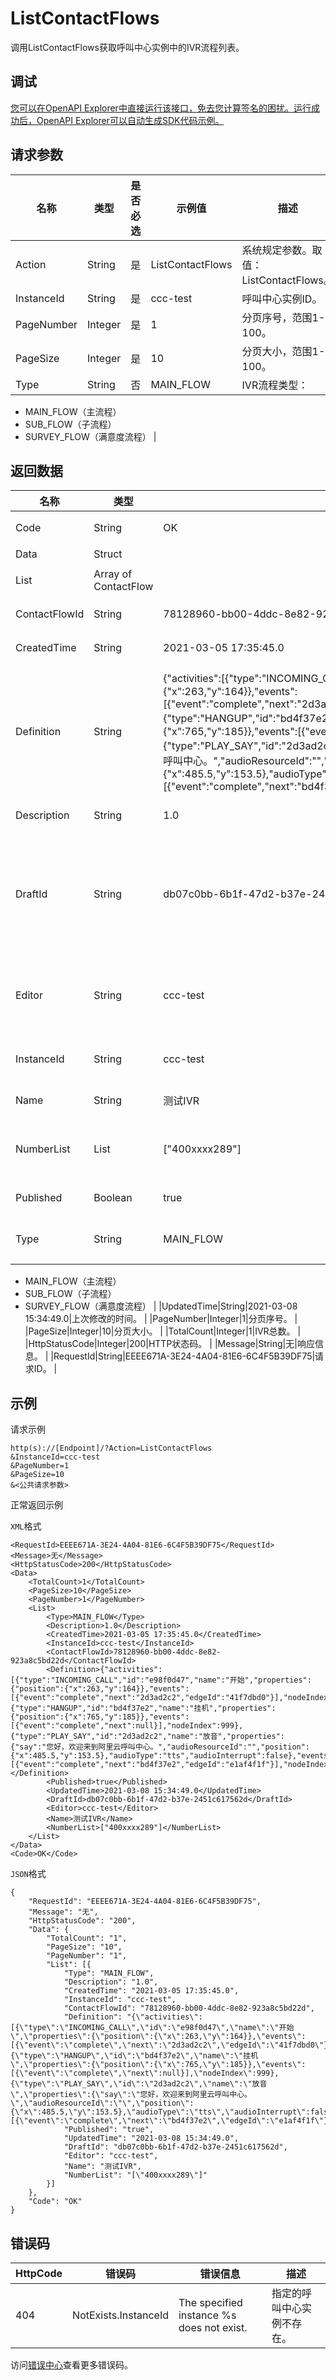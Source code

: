 # ListContactFlows

调用ListContactFlows获取呼叫中心实例中的IVR流程列表。

## 调试

[您可以在OpenAPI Explorer中直接运行该接口，免去您计算签名的困扰。运行成功后，OpenAPI Explorer可以自动生成SDK代码示例。](https://api.aliyun.com/#product=CCC&api=ListContactFlows&type=RPC&version=2020-07-01)

## 请求参数

|名称|类型|是否必选|示例值|描述|
|--|--|----|---|--|
|Action|String|是|ListContactFlows|系统规定参数。取值：ListContactFlows。 |
|InstanceId|String|是|ccc-test|呼叫中心实例ID。 |
|PageNumber|Integer|是|1|分页序号，范围1-100。 |
|PageSize|Integer|是|10|分页大小，范围1-100。 |
|Type|String|否|MAIN\_FLOW|IVR流程类型：

 -   MAIN\_FLOW（主流程）
-   SUB\_FLOW（子流程）
-   SURVEY\_FLOW（满意度流程） |

## 返回数据

|名称|类型|示例值|描述|
|--|--|---|--|
|Code|String|OK|响应码。 |
|Data|Struct| |数据。 |
|List|Array of ContactFlow| |IVR列表。 |
|ContactFlowId|String|78128960-bb00-4ddc-8e82-923a8c5bd22d|联系流ID。 |
|CreatedTime|String|2021-03-05 17:35:45.0|创建时间。 |
|Definition|String|\{"activities":\[\{"type":"INCOMING\_CALL","id":"e98f0d47","name":"开始","properties":\{"position":\{"x":263,"y":164\}\},"events":\[\{"event":"complete","next":"2d3ad2c2","edgeId":"41f7dbd0"\}\],"nodeIndex":0\},\{"type":"HANGUP","id":"bd4f37e2","name":"挂机","properties":\{"position":\{"x":765,"y":185\}\},"events":\[\{"event":"complete","next":null\}\],"nodeIndex":999\},\{"type":"PLAY\_SAY","id":"2d3ad2c2","name":"放音","properties":\{"say":"您好，欢迎来到阿里云呼叫中心。","audioResourceId":"","position":\{"x":485.5,"y":153.5\},"audioType":"tts","audioInterrupt":false\},"events":\[\{"event":"complete","next":"bd4f37e2","edgeId":"e1af4f1f"\}\],"nodeIndex":1\}\],"description":""\}|IVR的内容，由云呼IVR Engine解析，用户不需要关心。 |
|Description|String|1.0|版本描述。 |
|DraftId|String|db07c0bb-6b1f-47d2-b37e-2451c617562d|草稿ID，当IVR流程处于未发布状态时返回此字段。 |
|Editor|String|ccc-test|此草稿的当前编辑人的用户名。 |
|InstanceId|String|ccc-test|呼叫中心实例ID。 |
|Name|String|测试IVR|IVR名称。 |
|NumberList|List|\["400xxxx289"\]|IVR所绑定的号码列表。 |
|Published|Boolean|true|是否发布过。 |
|Type|String|MAIN\_FLOW|IVR流程类型：

 -   MAIN\_FLOW（主流程）
-   SUB\_FLOW（子流程）
-   SURVEY\_FLOW（满意度流程） |
|UpdatedTime|String|2021-03-08 15:34:49.0|上次修改的时间。 |
|PageNumber|Integer|1|分页序号。 |
|PageSize|Integer|10|分页大小。 |
|TotalCount|Integer|1|IVR总数。 |
|HttpStatusCode|Integer|200|HTTP状态码。 |
|Message|String|无|响应信息。 |
|RequestId|String|EEEE671A-3E24-4A04-81E6-6C4F5B39DF75|请求ID。 |

## 示例

请求示例

```
http(s)://[Endpoint]/?Action=ListContactFlows
&InstanceId=ccc-test
&PageNumber=1
&PageSize=10
&<公共请求参数>
```

正常返回示例

`XML`格式

```
<RequestId>EEEE671A-3E24-4A04-81E6-6C4F5B39DF75</RequestId>
<Message>无</Message>
<HttpStatusCode>200</HttpStatusCode>
<Data>
    <TotalCount>1</TotalCount>
    <PageSize>10</PageSize>
    <PageNumber>1</PageNumber>
    <List>
        <Type>MAIN_FLOW</Type>
        <Description>1.0</Description>
        <CreatedTime>2021-03-05 17:35:45.0</CreatedTime>
        <InstanceId>ccc-test</InstanceId>
        <ContactFlowId>78128960-bb00-4ddc-8e82-923a8c5bd22d</ContactFlowId>
        <Definition>{"activities":[{"type":"INCOMING_CALL","id":"e98f0d47","name":"开始","properties":{"position":{"x":263,"y":164}},"events":[{"event":"complete","next":"2d3ad2c2","edgeId":"41f7dbd0"}],"nodeIndex":0},{"type":"HANGUP","id":"bd4f37e2","name":"挂机","properties":{"position":{"x":765,"y":185}},"events":[{"event":"complete","next":null}],"nodeIndex":999},{"type":"PLAY_SAY","id":"2d3ad2c2","name":"放音","properties":{"say":"您好，欢迎来到阿里云呼叫中心。","audioResourceId":"","position":{"x":485.5,"y":153.5},"audioType":"tts","audioInterrupt":false},"events":[{"event":"complete","next":"bd4f37e2","edgeId":"e1af4f1f"}],"nodeIndex":1}],"description":""}</Definition>
        <Published>true</Published>
        <UpdatedTime>2021-03-08 15:34:49.0</UpdatedTime>
        <DraftId>db07c0bb-6b1f-47d2-b37e-2451c617562d</DraftId>
        <Editor>ccc-test</Editor>
        <Name>测试IVR</Name>
        <NumberList>["400xxxx289"]</NumberList>
    </List>
</Data>
<Code>OK</Code>
```

`JSON`格式

```
{
	"RequestId": "EEEE671A-3E24-4A04-81E6-6C4F5B39DF75",
	"Message": "无",
	"HttpStatusCode": "200",
	"Data": {
		"TotalCount": "1",
		"PageSize": "10",
		"PageNumber": "1",
		"List": [{
			"Type": "MAIN_FLOW",
			"Description": "1.0",
			"CreatedTime": "2021-03-05 17:35:45.0",
			"InstanceId": "ccc-test",
			"ContactFlowId": "78128960-bb00-4ddc-8e82-923a8c5bd22d",
			"Definition": "{\"activities\":[{\"type\":\"INCOMING_CALL\",\"id\":\"e98f0d47\",\"name\":\"开始\",\"properties\":{\"position\":{\"x\":263,\"y\":164}},\"events\":[{\"event\":\"complete\",\"next\":\"2d3ad2c2\",\"edgeId\":\"41f7dbd0\"}],\"nodeIndex\":0},{\"type\":\"HANGUP\",\"id\":\"bd4f37e2\",\"name\":\"挂机\",\"properties\":{\"position\":{\"x\":765,\"y\":185}},\"events\":[{\"event\":\"complete\",\"next\":null}],\"nodeIndex\":999},{\"type\":\"PLAY_SAY\",\"id\":\"2d3ad2c2\",\"name\":\"放音\",\"properties\":{\"say\":\"您好，欢迎来到阿里云呼叫中心。\",\"audioResourceId\":\"\",\"position\":{\"x\":485.5,\"y\":153.5},\"audioType\":\"tts\",\"audioInterrupt\":false},\"events\":[{\"event\":\"complete\",\"next\":\"bd4f37e2\",\"edgeId\":\"e1af4f1f\"}],\"nodeIndex\":1}],\"description\":\"\"}",
			"Published": "true",
			"UpdatedTime": "2021-03-08 15:34:49.0",
			"DraftId": "db07c0bb-6b1f-47d2-b37e-2451c617562d",
			"Editor": "ccc-test",
			"Name": "测试IVR",
			"NumberList": "[\"400xxxx289\"]"
		}]
	},
	"Code": "OK"
}
```

## 错误码

|HttpCode|错误码|错误信息|描述|
|--------|---|----|--|
|404|NotExists.InstanceId|The specified instance %s does not exist.|指定的呼叫中心实例不存在。|

访问[错误中心](https://error-center.aliyun.com/status/product/CCC)查看更多错误码。

